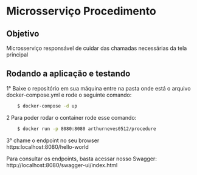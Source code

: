 # Microsserviço Procedimento

##  Objetivo 
Microsserviço responsável de cuidar das chamadas necessárias da tela principal

## Rodando a aplicação e testando

1° Baixe o repositório em sua máquina entre na pasta onde está o arquivo docker-compose.yml e rode o seguinte comando:
```bash
    $ docker-compose -d up
```
2 Para poder rodar o container rode esse comando:
```bash
    $ docker run -p 8080:8080 arthurneves0512/procedure
```
3° chame o endpoint no seu browser <br>
https:localhost:8080/hello-world

Para consultar os endpoints, basta acessar nosso Swagger: http://localhost:8080/swagger-ui/index.html



